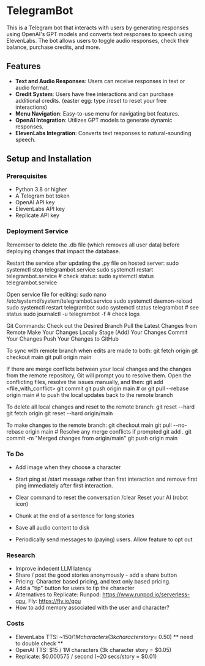 # TelegramBot

This is a Telegram bot that interacts with users by generating responses using OpenAI's GPT models and converts text responses to speech using ElevenLabs. The bot allows users to toggle audio responses, check their balance, purchase credits, and more.

## Features

- **Text and Audio Responses**: Users can receive responses in text or audio format.
- **Credit System**: Users have free interactions and can purchase additional credits. (easter egg: type /reset to reset your free interactions)
- **Menu Navigation**: Easy-to-use menu for navigating bot features.
- **OpenAI Integration**: Utilizes GPT models to generate dynamic responses.
- **ElevenLabs Integration**: Converts text responses to natural-sounding speech.

## Setup and Installation

### Prerequisites

- Python 3.8 or higher
- A Telegram bot token
- OpenAI API key
- ElevenLabs API key
- Replicate API key


### Deployment Service
Remember to delete the .db file (which removes all user data) before deploying changes that impact the database.

Restart the service after updating the .py file on hosted server:
sudo systemctl stop telegrambot.service
sudo systemctl restart telegrambot.service # check status: sudo systemctl status telegrambot.service


Open service file for editing:
sudo nano /etc/systemd/system/telegrambot.service
sudo systemctl daemon-reload
sudo systemctl restart telegrambot 
sudo systemctl status telegrambot # see status
sudo journalctl -u telegrambot -f # check logs

Git Commands:
Check out the Desired Branch
Pull the Latest Changes from Remote
Make Your Changes Locally
Stage (Add) Your Changes
Commit Your Changes
Push Your Changes to GitHub

To sync with remote branch when edits are made to both:
git fetch origin
git checkout main
git pull origin main

If there are merge conflicts between your local changes and the changes from the remote repository, Git will prompt you to resolve them. Open the conflicting files, resolve the issues manually, and then:
git add <file_with_conflict>
git commit
git push origin main # or git pull --rebase origin main #  to push the local updates back to the remote branch


To delete all local changes and reset to the remote branch:
git reset --hard
git fetch origin
git reset --hard origin/main

To make changes to the remote branch:
git checkout main
git pull --no-rebase origin main # Resolve any merge conflicts if prompted
git add .
git commit -m "Merged changes from origin/main"
git push origin main

### To Do

- Add image when they choose a character 

- Start ping at /start message rather than first interaction and remove first ping immediately after first interaction.
- Clear command to reset the conversation /clear Reset your AI (robot icon)


- Chunk at the end of a sentence for long stories
- Save all audio content to disk
- Periodically send messages to (paying) users. Allow feature to opt out


### Research

- Improve indecent LLM latency
- Share / post the good stories anonymously - add a share button 
- Pricing: Character based pricing, and text only based pricing. 
- Add a "tip" button for users to tip the character
- Alternatives to Replicate: Runpod: https://www.runpod.io/serverless-gpu, Fly: https://fly.io/gpu
- How to add memory associated with the user and character? 



### Costs

- ElevenLabs TTS: ~$150 / 1M characters(3k character story =~$0.50) ** need to double check **
- OpenAI TTS: $15 / 1M characters (3k character story = $0.05)
- Replicate: $0.000575 / second (~20 secs/story = $0.01)